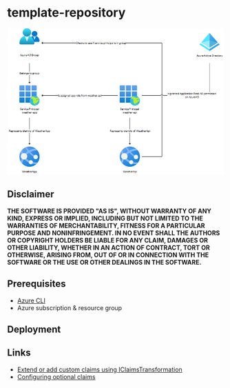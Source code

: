 # template-repository

![architecture](./.img/architecture.png)

## Disclaimer

**THE SOFTWARE IS PROVIDED "AS IS", WITHOUT WARRANTY OF ANY KIND, EXPRESS OR IMPLIED, INCLUDING BUT NOT LIMITED TO THE WARRANTIES OF MERCHANTABILITY, FITNESS FOR A PARTICULAR PURPOSE AND NONINFRINGEMENT. IN NO EVENT SHALL THE AUTHORS OR COPYRIGHT HOLDERS BE LIABLE FOR ANY CLAIM, DAMAGES OR OTHER LIABILITY, WHETHER IN AN ACTION OF CONTRACT, TORT OR OTHERWISE, ARISING FROM, OUT OF OR IN CONNECTION WITH THE SOFTWARE OR THE USE OR OTHER DEALINGS IN THE SOFTWARE.**

## Prerequisites

- [Azure CLI](https://docs.microsoft.com/en-us/cli/azure/install-azure-cli)
- Azure subscription & resource group

## Deployment

## Links

- [Extend or add custom claims using IClaimsTransformation](https://learn.microsoft.com/en-us/aspnet/core/security/authentication/claims?view=aspnetcore-7.0#extend-or-add-custom-claims-using-iclaimstransformation)
- [Configuring optional claims](https://learn.microsoft.com/en-us/azure/active-directory/develop/active-directory-optional-claims#configuring-optional-claims)
